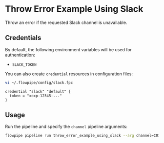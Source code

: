 # Throw Error Example Using Slack

Throw an error if the requested Slack channel is unavailable.

## Credentials

By default, the following environment variables will be used for authentication:

- `SLACK_TOKEN`

You can also create `credential` resources in configuration files:

```sh
vi ~/.flowpipe/config/slack.fpc
```

```hcl
credential "slack" "default" {
  token = "xoxp-12345-..."
}
```

## Usage

Run the pipeline and specify the `channel` pipeline arguments:

```sh
flowpipe pipeline run throw_error_example_using_slack --arg channel=C01AABBCCDD
```
